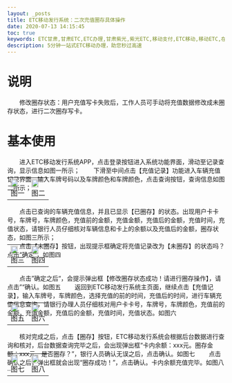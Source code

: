 ```yaml
---
layout: _posts
title: ETC移动发行系统：二次充值圈存具体操作
date: 2020-07-13 14:15:45
toc: true
keywords: ETC甘肃,甘肃ETC,ETC办理,甘肃紫光,紫光ETC,移动支付,ETC移动,移动ETC,在线充值,ETC办理,卡片办理,OBU办理,OBU激活,ETC手持终端,甘肃ETC办理,甘肃ETC发行,移动发行终端,ETC移动发行系统
description: 5分钟一站式ETC移动办理，助您秒过高速
---
```

# 说明
&emsp;&emsp;修改圈存状态：用户充值写卡失败后，工作人员可手动将充值数据修改成未圈存状态，进行二次圈存写卡。

# 基本使用

&emsp;&emsp;进入ETC移动发行系统APP，点击登录按钮进入系统功能界面，滑动至记录查询，显示信息如图一所示；
&emsp;&emsp;下滑至中间点击【充值记录】功能进入车辆充值记录界面，输入车牌号码以及车牌颜色和车牌颜色，点击查询按钮，查询信息如图二所示；
  <table style="margin-top: -47px;">
      <td><img src="/pub-images/circleOfDeposit1.png"  width="70%" /><div style="text-align:center;">图一</div></td>
      <td><img src="/pub-images/circleOfDeposit2.png"  width="70%" /><div style="text-align:center;">图二</div></td>
     </table>
 
&emsp;&emsp;点击已查询的车辆充值信息，并且已显示【已圈存】的状态。出现用户卡卡号，车牌号，车牌颜色，充值前的金额，充值金额，充值后的金额，充值时间，充值状态，请银行人员仔细核对车辆信息和卡上的余额以及充值后的金额，圈存状态，如图三所示；   
&emsp;&emsp;点击【未圈存】按钮，出现提示框确定将充值记录改为【未圈存】的状态吗？点击“确定”，如图四
  <table style="margin-top: -47px;">
      <td><img src="/pub-images/circleOfDeposit3.png"  width="70%" /><div style="text-align:center;">图三</div></td>
      <td><img src="/pub-images/circleOfDeposit4.png"  width="70%" /><div style="text-align:center;">图四</div></td>
     </table>
     
&emsp;&emsp;点击”确定之后“，会提示弹出框【修改圈存状态成功！请进行圈存操作】，请点击”“确认。如图五
&emsp;&emsp;返回到ETC移动发行系统主页面，继续点击【充值记录】，输入车牌号，车牌颜色，选择充值的前的时间，充值后的时间，进行车辆充值信息查询，请银行办理人员仔细核对用户卡卡号，车牌号，车牌颜色，充值前的金额，充值金额，充值后的金额，充值时间，充值状态。如图六
  <table style="margin-top: -47px;">
      <td><img src="/pub-images/circleOfDeposit5.png"  width="70%" /><div style="text-align:center;">图五</div></td>
      <td><img src="/pub-images/circleOfDeposit6.png"  width="70%" /><div style="text-align:center;">图六</div></td>
     </table>
        
&emsp;&emsp;核对完成之后，点击【圈存】按钮，ETC移动发行系统会根据后台数据进行查询和核对，后台数据查询完毕之后，会出现弹出框“卡内余额：xxx元。圈存金额：xxx元。是否圈存？”，银行人员确认无误之后，点击确认。如图七
&emsp;&emsp;点击确认之后，弹出框就会出现“圈存成功！”，点击确认。卡内余额充值完毕。如图八
       <table style="margin-top: -47px;">
           <td><img src="/pub-images/circleOfDeposit7.png"  width="70%" /><div style="text-align:center;">图七</div></td>··
           <td><img src="/pub-images/circleOfDeposit8.png"  width="70%" /><div style="text-align:center;">图八</div></td>
          </table>



